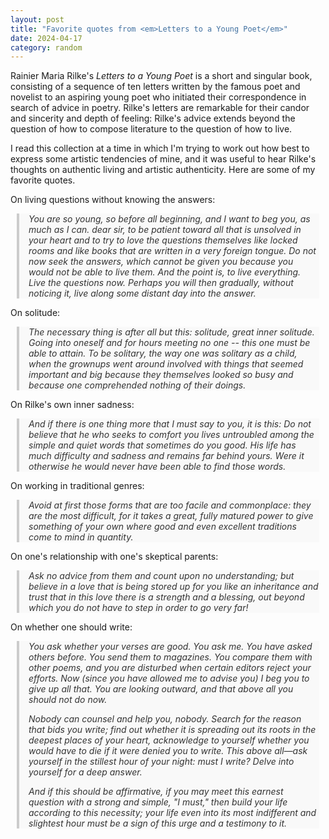 ```yaml
---
layout: post
title: "Favorite quotes from <em>Letters to a Young Poet</em>"
date: 2024-04-17
category: random
---
```


<style>
blockquote {
    border-left: 4px solid #ccc;  /* Adds a left border to the block quote */
    margin: 1em 10px;             /* Adds margin for better spacing */
    padding-left: 15px;           /* Adds padding to the left for text indent */
    font-style: italic;           /* Makes the text italic */
    color: #333;                  /* Sets the text color */
    background-color: #f9f9f9;    /* Sets a light background for visibility */
}
</style>

Rainier Maria Rilke's *Letters to a Young Poet* is a short and singular book, consisting of a sequence of ten letters written by the famous poet and novelist to an aspiring young poet who initiated their correspondence in search of advice in poetry. Rilke's letters are remarkable for their candor and sincerity and depth of feeling: Rilke's advice extends beyond the question of how to compose literature to the question of how to live.

I read this collection at a time in which I'm trying to work out how best to express some artistic tendencies of mine, and it was useful to hear Rilke's thoughts on authentic living and artistic authenticity. Here are some of my favorite quotes.

On living questions without knowing the answers:
> You are so young, so before all beginning, and I want to beg you, as much as I can. dear sir, to be patient toward all that is unsolved in your heart and to try to love the questions themselves like locked rooms and like books that are written in a very foreign tongue. Do not now seek the answers, which cannot be given you because you would not be able to live them. And the point is, to live everything. Live the questions now. Perhaps you will then gradually, without noticing it, live along some distant day into the answer.

On solitude:
> The necessary thing is after all but this: solitude, great inner solitude. Going into oneself and for hours meeting no one -- this one must be able to attain. To be solitary, the way one was solitary as a child, when the grownups went around involved with things that seemed important and big because they themselves looked so busy and because one comprehended nothing of their doings.

On Rilke's own inner sadness:
> And if there is one thing more that I must say to you, it is this: Do not believe that he who seeks to comfort you lives untroubled among the simple and quiet words that sometimes do you good. His life has much difficulty and sadness and remains far behind yours. Were it otherwise he would never have been able to find those words.

On working in traditional genres:
> Avoid at first those forms that are too facile and commonplace: they are the most difficult, for it takes a great, fully matured power to give something of your own where good and even excellent traditions come to mind in quantity.

On one's relationship with one's skeptical parents:
> Ask no advice from them and count upon no understanding; but believe in a love that is being stored up for you like an inheritance and trust that in this love there is a strength and a blessing, out beyond which you do not have to step in order to go very far!

On whether one should write:
> You ask whether your verses are good. You ask me. You have asked others before. You send them to magazines. You compare them with other poems, and you are disturbed when certain editors reject your efforts. Now (since you have allowed me to advise you) I beg you to give up all that. You are looking outward, and that above all you should not do now.
>
> Nobody can counsel and help you, nobody. Search for the reason that bids you write; find out whether it is spreading out its roots in the deepest places of your heart, acknowledge to yourself whether you would have to die if it were denied you to write. This above all—ask yourself in the stillest hour of your night: must I write? Delve into yourself for a deep answer.
>
> And if this should be affirmative, if you may meet this earnest question with a strong and simple, "I must," then build your life according to this necessity; your life even into its most indifferent and slightest hour must be a sign of this urge and a testimony to it.
